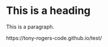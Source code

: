 
<!DOCTYPE html>
<html>
<head>
<link rel="stylesheet" href="mystyle.css">
</head>
<body>
<h1>This is a heading</h1>
<p>This is a paragraph.</p>
  https://tony-rogers-code.github.io/test/
</body>
</html>
